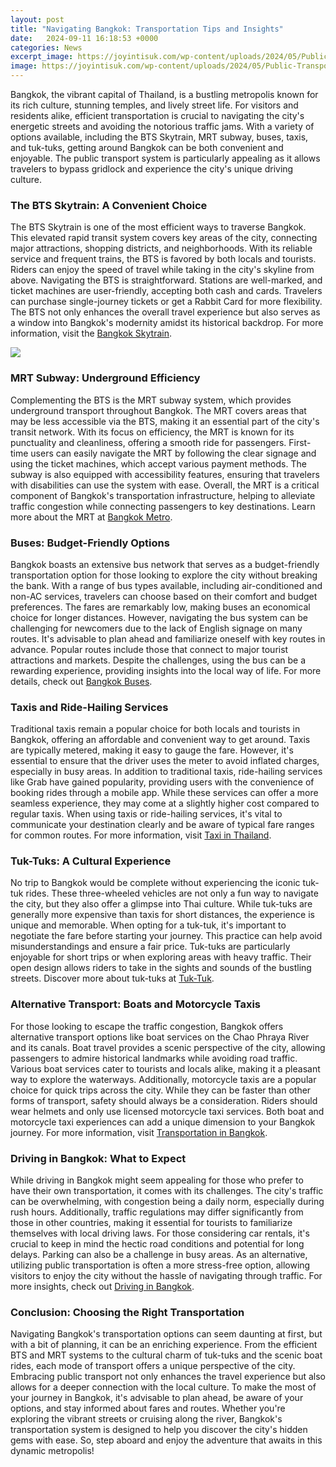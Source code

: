 ```yaml
---
layout: post
title: "Navigating Bangkok: Transportation Tips and Insights"
date:   2024-09-11 16:18:53 +0000
categories: News
excerpt_image: https://joyintisuk.com/wp-content/uploads/2024/05/Public-Transport-Bangkok-1024x683.webp
image: https://joyintisuk.com/wp-content/uploads/2024/05/Public-Transport-Bangkok-1024x683.webp
---
```


Bangkok, the vibrant capital of Thailand, is a bustling metropolis known for its rich culture, stunning temples, and lively street life. For visitors and residents alike, efficient transportation is crucial to navigating the city's energetic streets and avoiding the notorious traffic jams. With a variety of options available, including the BTS Skytrain, MRT subway, buses, taxis, and tuk-tuks, getting around Bangkok can be both convenient and enjoyable. The public transport system is particularly appealing as it allows travelers to bypass gridlock and experience the city's unique driving culture.
### The BTS Skytrain: A Convenient Choice
The BTS Skytrain is one of the most efficient ways to traverse Bangkok. This elevated rapid transit system covers key areas of the city, connecting major attractions, shopping districts, and neighborhoods. With its reliable service and frequent trains, the BTS is favored by both locals and tourists. Riders can enjoy the speed of travel while taking in the city's skyline from above.
Navigating the BTS is straightforward. Stations are well-marked, and ticket machines are user-friendly, accepting both cash and cards. Travelers can purchase single-journey tickets or get a Rabbit Card for more flexibility. The BTS not only enhances the overall travel experience but also serves as a window into Bangkok's modernity amidst its historical backdrop. For more information, visit the [Bangkok Skytrain](https://us.edu.vn/en/BTS_Skytrain).

![](https://joyintisuk.com/wp-content/uploads/2024/05/Public-Transport-Bangkok-1024x683.webp)
### MRT Subway: Underground Efficiency
Complementing the BTS is the MRT subway system, which provides underground transport throughout Bangkok. The MRT covers areas that may be less accessible via the BTS, making it an essential part of the city's transit network. With its focus on efficiency, the MRT is known for its punctuality and cleanliness, offering a smooth ride for passengers.
First-time users can easily navigate the MRT by following the clear signage and using the ticket machines, which accept various payment methods. The subway is also equipped with accessibility features, ensuring that travelers with disabilities can use the system with ease. Overall, the MRT is a critical component of Bangkok's transportation infrastructure, helping to alleviate traffic congestion while connecting passengers to key destinations. Learn more about the MRT at [Bangkok Metro](https://us.edu.vn/en/MRT_Bangkok).
### Buses: Budget-Friendly Options
Bangkok boasts an extensive bus network that serves as a budget-friendly transportation option for those looking to explore the city without breaking the bank. With a range of bus types available, including air-conditioned and non-AC services, travelers can choose based on their comfort and budget preferences. The fares are remarkably low, making buses an economical choice for longer distances.
However, navigating the bus system can be challenging for newcomers due to the lack of English signage on many routes. It's advisable to plan ahead and familiarize oneself with key routes in advance. Popular routes include those that connect to major tourist attractions and markets. Despite the challenges, using the bus can be a rewarding experience, providing insights into the local way of life. For more details, check out [Bangkok Buses](https://us.edu.vn/en/Bus_transport_in_Bangkok).
### Taxis and Ride-Hailing Services
Traditional taxis remain a popular choice for both locals and tourists in Bangkok, offering an affordable and convenient way to get around. Taxis are typically metered, making it easy to gauge the fare. However, it's essential to ensure that the driver uses the meter to avoid inflated charges, especially in busy areas.
In addition to traditional taxis, ride-hailing services like Grab have gained popularity, providing users with the convenience of booking rides through a mobile app. While these services can offer a more seamless experience, they may come at a slightly higher cost compared to regular taxis. When using taxis or ride-hailing services, it's vital to communicate your destination clearly and be aware of typical fare ranges for common routes. For more information, visit [Taxi in Thailand](https://us.edu.vn/en/Taxi).
### Tuk-Tuks: A Cultural Experience
No trip to Bangkok would be complete without experiencing the iconic tuk-tuk rides. These three-wheeled vehicles are not only a fun way to navigate the city, but they also offer a glimpse into Thai culture. While tuk-tuks are generally more expensive than taxis for short distances, the experience is unique and memorable.
When opting for a tuk-tuk, it's important to negotiate the fare before starting your journey. This practice can help avoid misunderstandings and ensure a fair price. Tuk-tuks are particularly enjoyable for short trips or when exploring areas with heavy traffic. Their open design allows riders to take in the sights and sounds of the bustling streets. Discover more about tuk-tuks at [Tuk-Tuk](https://us.edu.vn/en/Tuk_tuk).
### Alternative Transport: Boats and Motorcycle Taxis
For those looking to escape the traffic congestion, Bangkok offers alternative transport options like boat services on the Chao Phraya River and its canals. Boat travel provides a scenic perspective of the city, allowing passengers to admire historical landmarks while avoiding road traffic. Various boat services cater to tourists and locals alike, making it a pleasant way to explore the waterways.
Additionally, motorcycle taxis are a popular choice for quick trips across the city. While they can be faster than other forms of transport, safety should always be a consideration. Riders should wear helmets and only use licensed motorcycle taxi services. Both boat and motorcycle taxi experiences can add a unique dimension to your Bangkok journey. For more information, visit [Transportation in Bangkok](https://us.edu.vn/en/Transportation_in_Bangkok).
### Driving in Bangkok: What to Expect
While driving in Bangkok might seem appealing for those who prefer to have their own transportation, it comes with its challenges. The city's traffic can be overwhelming, with congestion being a daily norm, especially during rush hours. Additionally, traffic regulations may differ significantly from those in other countries, making it essential for tourists to familiarize themselves with local driving laws.
For those considering car rentals, it's crucial to keep in mind the hectic road conditions and potential for long delays. Parking can also be a challenge in busy areas. As an alternative, utilizing public transportation is often a more stress-free option, allowing visitors to enjoy the city without the hassle of navigating through traffic. For more insights, check out [Driving in Bangkok](https://us.edu.vn/en/Driving_in_Thailand).
### Conclusion: Choosing the Right Transportation
Navigating Bangkok's transportation options can seem daunting at first, but with a bit of planning, it can be an enriching experience. From the efficient BTS and MRT systems to the cultural charm of tuk-tuks and the scenic boat rides, each mode of transport offers a unique perspective of the city. Embracing public transport not only enhances the travel experience but also allows for a deeper connection with the local culture.
To make the most of your journey in Bangkok, it's advisable to plan ahead, be aware of your options, and stay informed about fares and routes. Whether you're exploring the vibrant streets or cruising along the river, Bangkok's transportation system is designed to help you discover the city's hidden gems with ease. So, step aboard and enjoy the adventure that awaits in this dynamic metropolis!